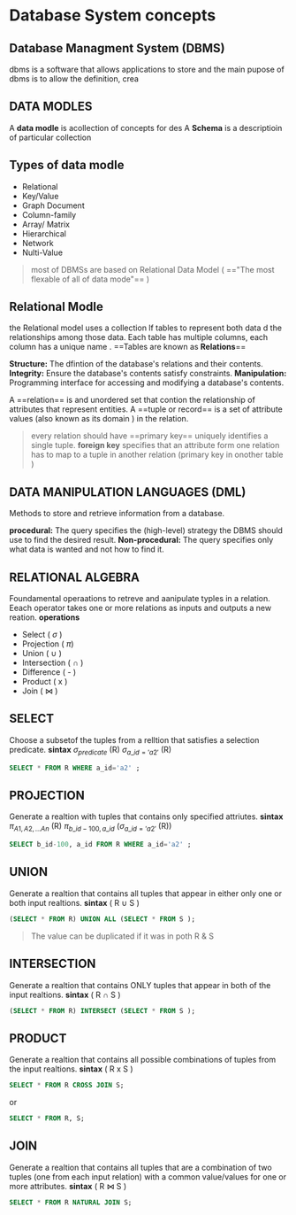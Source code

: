 # Database System concepts

## Database Managment System (DBMS)
dbms is a software that allows applications to store and
the main pupose of dbms is to allow the definition, crea

## DATA MODLES
A **data modle** is acollection of concepts for des
A **Schema** is a descriptioin of particular collection 



## Types of data modle 
- Relational 
- Key/Value 
- Graph Document 
- Column-family 
- Array/ Matrix 
- Hierarchical
- Network
- Nulti-Value

> most of DBMSs are based on Relational Data Model ( =="The most flexable of  all of data mode"== )

## Relational Modle 
the Relational model uses a collection lf tables to represent both data d the relationships among those data.
Each table has multiple columns, each column has a unique name .
==Tables are known as **Relations**==

**Structure:** The dfintion of the database's relations and their contents.
**Integrity:** Ensure the  database's contents satisfy constraints.
**Manipulation:**  Programming interface for accessing and modifying a database's contents.

A ==relation==  is and unordered set that contion the relationship of attributes that represent entities.
A ==tuple or record== is a set of attribute values (also known as its domain ) in the relation.

> every relation should have ==primary key== uniquely identifies a single tuple.
**foreign key** specifies that an attribute form one relation has to map to a tuple in another relation (primary key in onother table )


## DATA MANIPULATION LANGUAGES (DML)
Methods to store and retrieve information from a database.

**procedural:** The query specifies the (high-level) strategy the DBMS should use to find the desired result.
**Non-procedural:** The query specifies only what data is wanted and not how to find it.


## RELATIONAL ALGEBRA
Foundamental operaations to retreve and aanipulate typles in a relation.
Eeach operator takes one or more relations as inputs and outputs a new reation.
**operations**

- Select ( $\sigma$ )
- Projection ( $\pi$)
- Union ( $\cup$ )
- Intersection ( $\cap$ )
- Difference ( - )
- Product ( x )
- Join ( $\bowtie$ )

## SELECT 
Choose a subsetof the tuples from a relltion that satisfies a selection predicate. 
**sintax**
$\sigma_{predicate}$ (R)
$\sigma_{a\_{id}='a2'}$ (R)
```SQL
SELECT * FROM R WHERE a_id='a2' ;
```

## PROJECTION
Generate a realtion with tuples that contains only specified attriutes. 
**sintax**
$\pi_{A1,A2,...An}$ (R)
$\pi_{b\_id-100, a\_id}$ ($\sigma_{a\_{id}='a2'}$ (R))
```SQL
SELECT b_id-100, a_id FROM R WHERE a_id='a2' ;
```


## UNION
Generate a realtion that contains all tuples that appear in either only one or both input realtions.
**sintax**
( R $\cup$ S )

```SQL
(SELECT * FROM R) UNION ALL (SELECT * FROM S );
```
> The value can be duplicated if it was in poth R & S 


## INTERSECTION
Generate a realtion that contains ONLY tuples that appear in both of the input realtions.
**sintax**
( R $\cap$ S )

```SQL
(SELECT * FROM R) INTERSECT (SELECT * FROM S );
```


## PRODUCT 
Generate a realtion that contains all possible combinations of tuples from the input realtions.
**sintax**
( R x S )

```SQL
SELECT * FROM R CROSS JOIN S;
```
or
```sql
SELECT * FROM R, S;
```

## JOIN
Generate a realtion that contains all tuples that are a combination of two tuples (one from each input relation) with a common value/values for one or more attributes.
**sintax**
( R $\bowtie$ S )

```SQL
SELECT * FROM R NATURAL JOIN S;
```